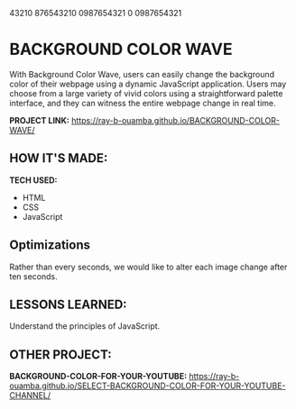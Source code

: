 43210 876543210  0987654321 0  0987654321
# BACKGROUND COLOR WAVE 



With Background Color Wave, users can easily change the background color of their webpage using a dynamic JavaScript application. Users may choose from a large variety of vivid colors using a straightforward palette interface, and they can witness the entire webpage change in real time.

**PROJECT LINK:** https://ray-b-ouamba.github.io/BACKGROUND-COLOR-WAVE/

## HOW IT'S MADE:

**TECH USED:** 
* HTML
* CSS
* JavaScript

## Optimizations
Rather than every seconds, we would like to alter each image change after ten seconds.

## LESSONS LEARNED:
Understand the principles of JavaScript.

## OTHER PROJECT:
**BACKGROUND-COLOR-FOR-YOUR-YOUTUBE:** https://ray-b-ouamba.github.io/SELECT-BACKGROUND-COLOR-FOR-YOUR-YOUTUBE-CHANNEL/





